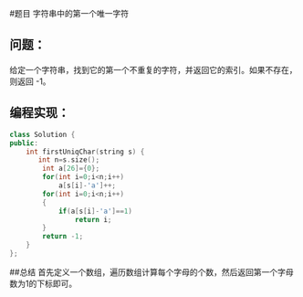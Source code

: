 #题目
字符串中的第一个唯一字符
## 问题：
#### 
给定一个字符串，找到它的第一个不重复的字符，并返回它的索引。如果不存在，则返回 -1。
## 编程实现：
```C++
class Solution {
public:
    int firstUniqChar(string s) {
       int n=s.size();  
        int a[26]={0};  
        for(int i=0;i<n;i++)  
            a[s[i]-'a']++;    
        for(int i=0;i<n;i++)  
        {  
            if(a[s[i]-'a']==1)  
                return i;  
        }  
        return -1;   
    }
};
```
##总结
首先定义一个数组，遍历数组计算每个字母的个数，然后返回第一个字母数为1的下标即可。